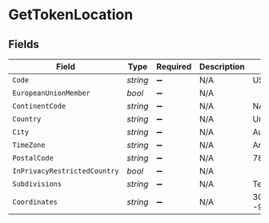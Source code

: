 # GetTokenLocation


## Fields

| Field                        | Type                         | Required                     | Description                  | Example                      |
| ---------------------------- | ---------------------------- | ---------------------------- | ---------------------------- | ---------------------------- |
| `Code`                       | *string*                     | :heavy_minus_sign:           | N/A                          | US                           |
| `EuropeanUnionMember`        | *bool*                       | :heavy_minus_sign:           | N/A                          |                              |
| `ContinentCode`              | *string*                     | :heavy_minus_sign:           | N/A                          | NA                           |
| `Country`                    | *string*                     | :heavy_minus_sign:           | N/A                          | United States                |
| `City`                       | *string*                     | :heavy_minus_sign:           | N/A                          | Austin                       |
| `TimeZone`                   | *string*                     | :heavy_minus_sign:           | N/A                          | America/Chicago              |
| `PostalCode`                 | *string*                     | :heavy_minus_sign:           | N/A                          | 78732                        |
| `InPrivacyRestrictedCountry` | *bool*                       | :heavy_minus_sign:           | N/A                          |                              |
| `Subdivisions`               | *string*                     | :heavy_minus_sign:           | N/A                          | Texas                        |
| `Coordinates`                | *string*                     | :heavy_minus_sign:           | N/A                          | 30.3768 -97.8935             |